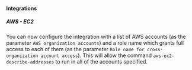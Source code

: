 
#### Integrations

##### AWS - EC2

You can now configure the integration with a list of AWS accounts (as the parameter `AWS organization accounts`) and a role name which grants full access to each of them (as the parameter `Role name for cross-organization account access`). This will allow the command `aws-ec2-describe-addresses` to run in all of the accounts specified.
